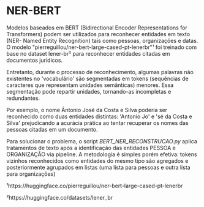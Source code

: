 # NER-BERT
Modelos baseados em BERT (Bidirectional Encoder Representations for Transformers) podem ser utilizados para reconhecer entidades em texto (NER- Named Entity Recognition) tais como pessoas, organizações e datas. O modelo "pierreguillou/ner-bert-large-cased-pt-lenerbr"¹ foi treinado com base no dataset lener-br² para reconhecer entidades citadas em documentos jurídicos.

Entretanto, durante o processo de reconhecimento, algumas palavras não existentes no 'vocabulário' são segmentadas em tokens (sequências de caracteres que representam unidades semânticas) menores. Essa segmentação pode repartir unidades, tornando-as incompletas e redundantes. 

Por exemplo, o nome Ântonio José da Costa e Silva poderia ser reconhecido como duas entidades distintas: 'Antonio Jo' e 'sé da Costa e Silva' prejudicando a acurácia prática ao tentar recuperar os nomes das pessoas citadas em um documento.

Para solucionar o problema, o script _BERT_NER_RECONSTRUCAO.py_ aplica tratamentos de texto após a identificação das entidades PESSOA e ORGANIZAÇÃO via pipeline. A metodologia é simples porém efetiva: tokens vizinhos reconhecidos como entidades do mesmo tipo são agregados e posteriormente agrupados em listas (uma lista para pessoas e outra lista para organizações)

¹https://huggingface.co/pierreguillou/ner-bert-large-cased-pt-lenerbr

²https://huggingface.co/datasets/lener_br
